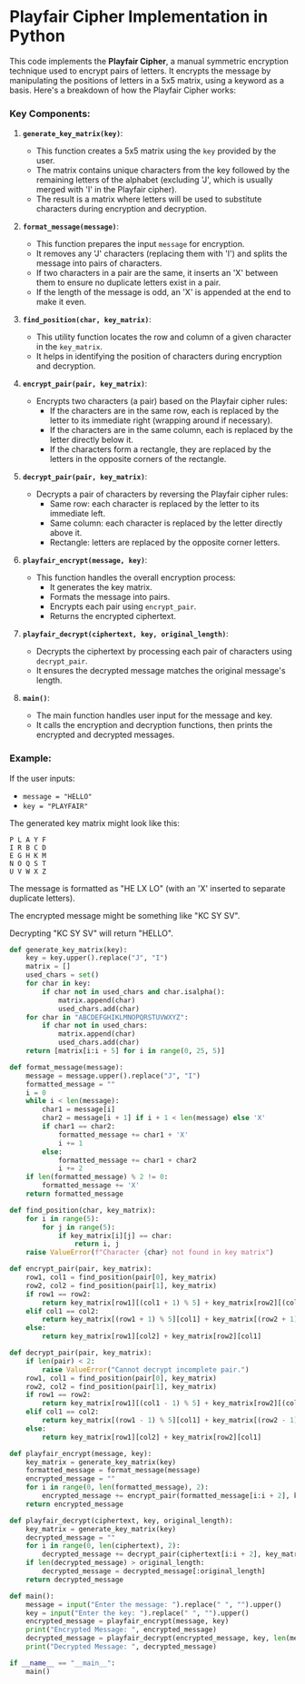 # Playfair Cipher Implementation in Python
This code implements the **Playfair Cipher**, a manual symmetric encryption technique used to encrypt pairs of letters. It encrypts the message by manipulating the positions of letters in a 5x5 matrix, using a keyword as a basis. Here's a breakdown of how the Playfair Cipher works:

### Key Components:

1. **`generate_key_matrix(key)`**:
   - This function creates a 5x5 matrix using the `key` provided by the user.
   - The matrix contains unique characters from the key followed by the remaining letters of the alphabet (excluding 'J', which is usually merged with 'I' in the Playfair cipher).
   - The result is a matrix where letters will be used to substitute characters during encryption and decryption.

2. **`format_message(message)`**:
   - This function prepares the input `message` for encryption. 
   - It removes any 'J' characters (replacing them with 'I') and splits the message into pairs of characters.
   - If two characters in a pair are the same, it inserts an 'X' between them to ensure no duplicate letters exist in a pair.
   - If the length of the message is odd, an 'X' is appended at the end to make it even.

3. **`find_position(char, key_matrix)`**:
   - This utility function locates the row and column of a given character in the `key_matrix`.
   - It helps in identifying the position of characters during encryption and decryption.

4. **`encrypt_pair(pair, key_matrix)`**:
   - Encrypts two characters (a pair) based on the Playfair cipher rules:
     - If the characters are in the same row, each is replaced by the letter to its immediate right (wrapping around if necessary).
     - If the characters are in the same column, each is replaced by the letter directly below it.
     - If the characters form a rectangle, they are replaced by the letters in the opposite corners of the rectangle.

5. **`decrypt_pair(pair, key_matrix)`**:
   - Decrypts a pair of characters by reversing the Playfair cipher rules:
     - Same row: each character is replaced by the letter to its immediate left.
     - Same column: each character is replaced by the letter directly above it.
     - Rectangle: letters are replaced by the opposite corner letters.

6. **`playfair_encrypt(message, key)`**:
   - This function handles the overall encryption process:
     - It generates the key matrix.
     - Formats the message into pairs.
     - Encrypts each pair using `encrypt_pair`.
     - Returns the encrypted ciphertext.

7. **`playfair_decrypt(ciphertext, key, original_length)`**:
   - Decrypts the ciphertext by processing each pair of characters using `decrypt_pair`.
   - It ensures the decrypted message matches the original message's length.

8. **`main()`**:
   - The main function handles user input for the message and key.
   - It calls the encryption and decryption functions, then prints the encrypted and decrypted messages.

### Example:

If the user inputs:
- `message = "HELLO"`
- `key = "PLAYFAIR"`

The generated key matrix might look like this:
```
P L A Y F
I R B C D
E G H K M
N O Q S T
U V W X Z
```

The message is formatted as "HE LX LO" (with an 'X' inserted to separate duplicate letters).

The encrypted message might be something like "KC SY SV". 

Decrypting "KC SY SV" will return "HELLO".

``` python
def generate_key_matrix(key):
    key = key.upper().replace("J", "I")
    matrix = []
    used_chars = set()
    for char in key:
        if char not in used_chars and char.isalpha():
            matrix.append(char)
            used_chars.add(char)
    for char in "ABCDEFGHIKLMNOPQRSTUVWXYZ":
        if char not in used_chars:
            matrix.append(char)
            used_chars.add(char)
    return [matrix[i:i + 5] for i in range(0, 25, 5)]

def format_message(message):
    message = message.upper().replace("J", "I")
    formatted_message = ""
    i = 0
    while i < len(message):
        char1 = message[i]
        char2 = message[i + 1] if i + 1 < len(message) else 'X'
        if char1 == char2:
            formatted_message += char1 + 'X'
            i += 1
        else:
            formatted_message += char1 + char2
            i += 2
    if len(formatted_message) % 2 != 0:
        formatted_message += 'X'
    return formatted_message

def find_position(char, key_matrix):
    for i in range(5):
        for j in range(5):
            if key_matrix[i][j] == char:
                return i, j
    raise ValueError(f"Character {char} not found in key matrix")

def encrypt_pair(pair, key_matrix):
    row1, col1 = find_position(pair[0], key_matrix)
    row2, col2 = find_position(pair[1], key_matrix)
    if row1 == row2:
        return key_matrix[row1][(col1 + 1) % 5] + key_matrix[row2][(col2 + 1) % 5]
    elif col1 == col2:
        return key_matrix[(row1 + 1) % 5][col1] + key_matrix[(row2 + 1) % 5][col2]
    else:
        return key_matrix[row1][col2] + key_matrix[row2][col1]

def decrypt_pair(pair, key_matrix):
    if len(pair) < 2:
        raise ValueError("Cannot decrypt incomplete pair.")
    row1, col1 = find_position(pair[0], key_matrix)
    row2, col2 = find_position(pair[1], key_matrix)
    if row1 == row2:
        return key_matrix[row1][(col1 - 1) % 5] + key_matrix[row2][(col2 - 1) % 5]
    elif col1 == col2:
        return key_matrix[(row1 - 1) % 5][col1] + key_matrix[(row2 - 1) % 5][col2]
    else:
        return key_matrix[row1][col2] + key_matrix[row2][col1]

def playfair_encrypt(message, key):
    key_matrix = generate_key_matrix(key)
    formatted_message = format_message(message)
    encrypted_message = ""
    for i in range(0, len(formatted_message), 2):
        encrypted_message += encrypt_pair(formatted_message[i:i + 2], key_matrix)
    return encrypted_message

def playfair_decrypt(ciphertext, key, original_length):
    key_matrix = generate_key_matrix(key)
    decrypted_message = ""
    for i in range(0, len(ciphertext), 2):
        decrypted_message += decrypt_pair(ciphertext[i:i + 2], key_matrix)
    if len(decrypted_message) > original_length:
        decrypted_message = decrypted_message[:original_length]
    return decrypted_message

def main():
    message = input("Enter the message: ").replace(" ", "").upper()
    key = input("Enter the key: ").replace(" ", "").upper()
    encrypted_message = playfair_encrypt(message, key)
    print("Encrypted Message: ", encrypted_message)
    decrypted_message = playfair_decrypt(encrypted_message, key, len(message))
    print("Decrypted Message: ", decrypted_message)

if __name__ == "__main__":
    main()
